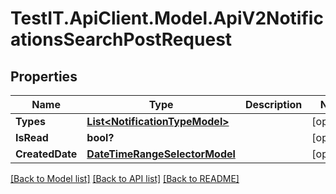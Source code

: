 # TestIT.ApiClient.Model.ApiV2NotificationsSearchPostRequest

## Properties

Name | Type | Description | Notes
------------ | ------------- | ------------- | -------------
**Types** | [**List&lt;NotificationTypeModel&gt;**](NotificationTypeModel.md) |  | [optional] 
**IsRead** | **bool?** |  | [optional] 
**CreatedDate** | [**DateTimeRangeSelectorModel**](DateTimeRangeSelectorModel.md) |  | [optional] 

[[Back to Model list]](../README.md#documentation-for-models) [[Back to API list]](../README.md#documentation-for-api-endpoints) [[Back to README]](../README.md)

